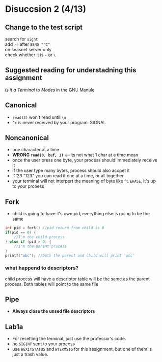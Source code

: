 # Disuccsion 2 (4/13)
## Change to the test script 
search for `sight`   
add `-r` after `SEND "^C"`   
on seasnet server only   
check whether it is `-` or `\`

## Suggested reading for understadning this assignment 
*Is it a Terminal* to *Modes* in the GNU Manule 

## Canonical 
* `read(3)` won't read until `\n` 
* `^c` is never received by your program. SIGNAL 

## Noncanonical 
* one character at a time 
* __WRONG `read(0, buf, 1)`__ <--its not what 1 char at a time mean 
* once the user press one byte, your process should immediately receive it
* if the user type many bytes, process should also accpet it 
* '1'23 "123" you can read it one at a time, or all together 
* your terminal will not interpert the meaning of byte like `^C` `ERASE`, it's up to your prcoess 

## Fork 
* child is going to have it's own pid, everything else is going to be the same 
```c
int pid = fork() //pid return from child is 0
if(pid == 0) {
    //I'm the child process 
} else if (pid > 0) {
    //I'm the parent process 
}
printf("abc"); //both the parent and child will print 'abc' 
```
### what happend to descriptors?
child process will have a descriptor table will be the same as the parent process. Both tables will point to the same file 

## Pipe 
* __Always close the unsed file descriptors__



## Lab1a 
* For resetting the terminal, just use the professor's code. 
* no `SIGINT` sent to your process
* use `WEXITSTATUS` and `WTERMSIG` for this assignment, but one of them is just a trash value. 

